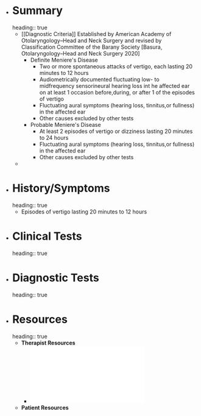 - # Summary
  heading:: true
	- [[Diagnostic Criteria]] Established by American Academy of Otolaryngology–Head and Neck Surgery and revised by Classification Committee of the Barany Society [Basura, Otolaryngology–Head and Neck Surgery 2020]
		- Definite Meniere's Disease
			- Two or more spontaneous attacks of vertigo, each lasting 20 minutes to 12 hours
			- Audiometrically documented fluctuating low- to midfrequency sensorineural hearing loss int he affected ear on at least 1 occasion before,during, or after 1 of the episodes of vertigo
			- Fluctuating aural symptoms (hearing loss, tinnitus,or fullness) in the affected ear
			- Other causes excluded by other tests
		- Probable Meniere's Disease
			- At least 2 episodes of vertigo or dizziness lasting 20 minutes to 24 hours
			- Fluctuating aural symptoms (hearing loss, tinnitus,or fullness) in the affected ear
			- Other causes excluded by other tests
	-
- # History/Symptoms
  heading:: true
	- Episodes of vertigo lasting 20 minutes to 12 hours
- # Clinical Tests
  heading:: true
- # Diagnostic Tests
  heading:: true
- # Resources
  heading:: true
	- **Therapist Resources**
		- ![CPG Menieres Disease_Basura_2020.pdf](../assets/CPG_Menieres_Disease_1639699289846_0.pdf)
	- **Patient Resources**